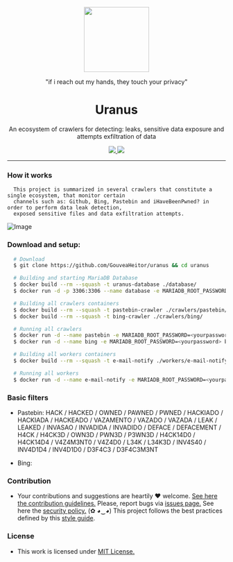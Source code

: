 <p align="center">
  <img src="https://heitorgouvea.me/images/projects/uranus/logo.jpg" height="150px" width="150px">
  <p align="center">"if i reach out my hands, they touch your privacy"</p>
  <h1 align="center">Uranus</h1>
  <p align="center">
    An ecosystem of crawlers for detecting: leaks, sensitive data exposure and attempts exfiltration of data
  </p>
  <p align="center">
    <a href="/LICENSE.md">
      <img src="https://img.shields.io/badge/license-MIT-blue.svg">
    </a>
    <a href="https://github.com/GouveaHeitor/uranus/releases">
      <img src="https://img.shields.io/badge/version-0.1.1-blue.svg">
    </a>
  </p>
</p>

---


### How it works

```
  This project is summarized in several crawlers that constitute a single ecosystem, that monitor certain
  channels such as: Github, Bing, Pastebin and iHaveBeenPwned? in order to perform data leak detection,
  exposed sensitive files and data exfiltration attempts.
```

![Image](https://heitorgouvea.me/images/projects/uranus/architecture.png)

### Download and setup:

```bash
  # Download
  $ git clone https://github.com/GouveaHeitor/uranus && cd uranus

  # Building and starting MariaDB Database
  $ docker build --rm --squash -t uranus-database ./database/
  $ docker run -d -p 3306:3306 --name database -e MARIADB_ROOT_PASSWORD=mypassword uranus-database

  # Building all crawlers containers
  $ docker build --rm --squash -t pastebin-crawler ./crawlers/pastebin/
  $ docker build --rm --squash -t bing-crawler ./crawlers/bing/

  # Running all crawlers
  $ docker run -d --name pastebin -e MARIADB_ROOT_PASSWORD=<yourpassword> pastebin-crawler
  $ docker run -d --name bing -e MARIADB_ROOT_PASSWORD=<yourpassword> bing-crawler

  # Building all workers containers
  $ docker build --rm --squash -t e-mail-notify ./workers/e-mail-notify

  # Running all workers
  $ docker run -d --name e-mail-notify -e MARIADB_ROOT_PASSWORD=<yourpassword> e-mail-notify
```

### Basic filters

  - Pastebin: HACK / HACKED / OWNED / PAWNED / PWNED / HACKIADO / HACKIADA / HACKEADO / VAZAMENTO / VAZADO / VAZADA / LEAK / LEAKED / INVASAO / INVADIDA / INVADIDO / DEFACE / DEFACEMENT / H4CK / H4CK3D / OWN3D / PWN3D / P3WN3D / H4CK14D0 / H4CK14D4 / V4Z4M3NT0 / V4Z4D0 / L34K / L34K3D / INV4S40 / INV4D1D4 / INV4D1D0 / D3F4C3 / D3F4C3M3NT

  - Bing: 

### Contribution

- Your contributions and suggestions are heartily ♥ welcome. [See here the contribution guidelines.](/.github/CONTRIBUTING.md) Please, report bugs via [issues page.](https://github.com/GouveaHeitor/uranus/issues) See here the [security policy.](/SECURITY.md) (✿ ◕‿◕) This project follows the best practices defined by this [style guide](https://heitorgouvea.me/projects/perl-style-guide).

### License

- This work is licensed under [MIT License.](/LICENSE.md)
